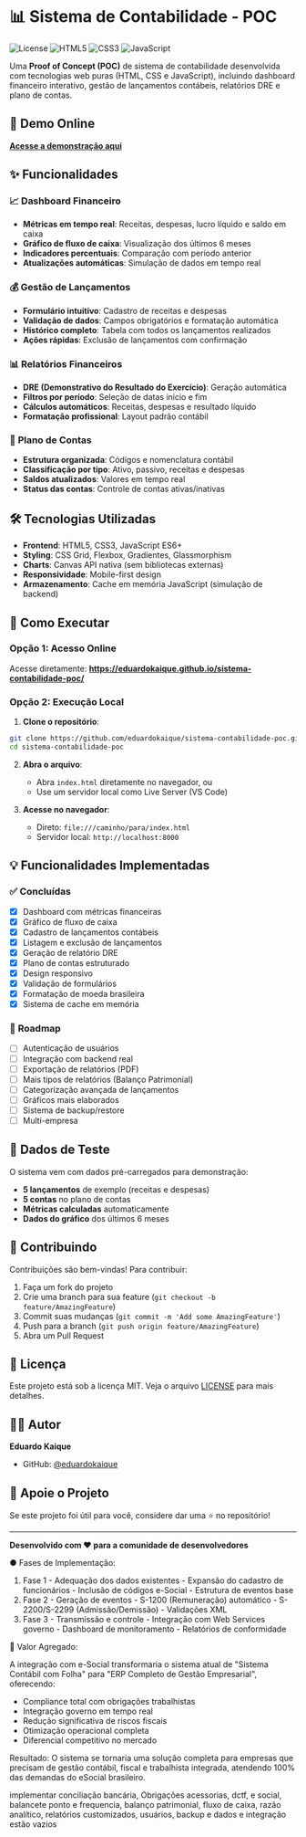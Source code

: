 # 📊 Sistema de Contabilidade - POC

![License](https://img.shields.io/badge/license-MIT-blue.svg)
![HTML5](https://img.shields.io/badge/html5-%23E34F26.svg?style=flat&logo=html5&logoColor=white)
![CSS3](https://img.shields.io/badge/css3-%231572B6.svg?style=flat&logo=css3&logoColor=white)
![JavaScript](https://img.shields.io/badge/javascript-%23323330.svg?style=flat&logo=javascript&logoColor=%23F7DF1E)

Uma **Proof of Concept (POC)** de sistema de contabilidade desenvolvida com tecnologias web puras (HTML, CSS e JavaScript), incluindo dashboard financeiro interativo, gestão de lançamentos contábeis, relatórios DRE e plano de contas.

## 🚀 Demo Online

**[Acesse a demonstração aqui](https://eduardokaique.github.io/sistema-contabilidade-poc/)**

## ✨ Funcionalidades

### 📈 **Dashboard Financeiro**
- **Métricas em tempo real**: Receitas, despesas, lucro líquido e saldo em caixa
- **Gráfico de fluxo de caixa**: Visualização dos últimos 6 meses
- **Indicadores percentuais**: Comparação com período anterior
- **Atualizações automáticas**: Simulação de dados em tempo real

### 💰 **Gestão de Lançamentos**
- **Formulário intuitivo**: Cadastro de receitas e despesas
- **Validação de dados**: Campos obrigatórios e formatação automática
- **Histórico completo**: Tabela com todos os lançamentos realizados
- **Ações rápidas**: Exclusão de lançamentos com confirmação

### 📊 **Relatórios Financeiros**
- **DRE (Demonstrativo do Resultado do Exercício)**: Geração automática
- **Filtros por período**: Seleção de datas início e fim
- **Cálculos automáticos**: Receitas, despesas e resultado líquido
- **Formatação profissional**: Layout padrão contábil

### 🏦 **Plano de Contas**
- **Estrutura organizada**: Códigos e nomenclatura contábil
- **Classificação por tipo**: Ativo, passivo, receitas e despesas
- **Saldos atualizados**: Valores em tempo real
- **Status das contas**: Controle de contas ativas/inativas

## 🛠️ Tecnologias Utilizadas

- **Frontend**: HTML5, CSS3, JavaScript ES6+
- **Styling**: CSS Grid, Flexbox, Gradientes, Glassmorphism
- **Charts**: Canvas API nativa (sem bibliotecas externas)
- **Responsividade**: Mobile-first design
- **Armazenamento**: Cache em memória JavaScript (simulação de backend)

## 🚀 Como Executar

### Opção 1: Acesso Online
Acesse diretamente: **https://eduardokaique.github.io/sistema-contabilidade-poc/**

### Opção 2: Execução Local

1. **Clone o repositório**:
```bash
git clone https://github.com/eduardokaique/sistema-contabilidade-poc.git
cd sistema-contabilidade-poc
```

2. **Abra o arquivo**:
   - Abra `index.html` diretamente no navegador, ou
   - Use um servidor local como Live Server (VS Code)

3. **Acesse no navegador**:
   - Direto: `file:///caminho/para/index.html`
   - Servidor local: `http://localhost:8000`

## 💡 Funcionalidades Implementadas

### ✅ **Concluídas**
- [x] Dashboard com métricas financeiras
- [x] Gráfico de fluxo de caixa
- [x] Cadastro de lançamentos contábeis
- [x] Listagem e exclusão de lançamentos
- [x] Geração de relatório DRE
- [x] Plano de contas estruturado
- [x] Design responsivo
- [x] Validação de formulários
- [x] Formatação de moeda brasileira
- [x] Sistema de cache em memória

### 🔄 **Roadmap**
- [ ] Autenticação de usuários
- [ ] Integração com backend real
- [ ] Exportação de relatórios (PDF)
- [ ] Mais tipos de relatórios (Balanço Patrimonial)
- [ ] Categorização avançada de lançamentos
- [ ] Gráficos mais elaborados
- [ ] Sistema de backup/restore
- [ ] Multi-empresa

## 🧪 Dados de Teste

O sistema vem com dados pré-carregados para demonstração:

- **5 lançamentos** de exemplo (receitas e despesas)
- **5 contas** no plano de contas
- **Métricas calculadas** automaticamente
- **Dados do gráfico** dos últimos 6 meses

## 🤝 Contribuindo

Contribuições são bem-vindas! Para contribuir:

1. Faça um fork do projeto
2. Crie uma branch para sua feature (`git checkout -b feature/AmazingFeature`)
3. Commit suas mudanças (`git commit -m 'Add some AmazingFeature'`)
4. Push para a branch (`git push origin feature/AmazingFeature`)
5. Abra um Pull Request

## 📝 Licença

Este projeto está sob a licença MIT. Veja o arquivo [LICENSE](LICENSE) para mais detalhes.

## 👨‍💻 Autor

**Eduardo Kaique**
- GitHub: [@eduardokaique](https://github.com/eduardokaique)

## 🌟 Apoie o Projeto

Se este projeto foi útil para você, considere dar uma ⭐ no repositório!

---

**Desenvolvido com ❤️ para a comunidade de desenvolvedores**


● Fases de Implementação:

  1. Fase 1 - Adequação dos dados existentes
    - Expansão do cadastro de funcionários
    - Inclusão de códigos e-Social
    - Estrutura de eventos base
  2. Fase 2 - Geração de eventos
    - S-1200 (Remuneração) automático
    - S-2200/S-2299 (Admissão/Demissão)
    - Validações XML
  3. Fase 3 - Transmissão e controle
    - Integração com Web Services governo
    - Dashboard de monitoramento
    - Relatórios de conformidade

  🔮 Valor Agregado:

  A integração com e-Social transformaria o sistema atual de "Sistema Contábil com Folha" para "ERP Completo de Gestão Empresarial",  
  oferecendo:

  - Compliance total com obrigações trabalhistas
  - Integração governo em tempo real
  - Redução significativa de riscos fiscais
  - Otimização operacional completa
  - Diferencial competitivo no mercado

  Resultado: O sistema se tornaria uma solução completa para empresas que precisam de gestão contábil, fiscal e trabalhista integrada,
   atendendo 100% das demandas do eSocial brasileiro.

   implementar 
   conciliação bancária, Obrigações acessorias, dctf, e social, balancete ponto e frequencia, balanço patrimonial, fluxo de caixa, razão
   analítico, relatórios customizados, usuários, backup e dados e integração estão vazios